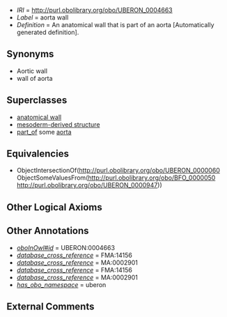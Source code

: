  * *IRI* = http://purl.obolibrary.org/obo/UBERON_0004663
 * *Label* = aorta wall
 * *Definition* = An anatomical wall that is part of an aorta [Automatically generated definition].

## Synonyms

 * Aortic wall
 * wall of aorta

## Superclasses

 * [anatomical wall](../../UBERON/60/UBERON_0000060.md)
 * [mesoderm-derived structure](../../UBERON/20/UBERON_0004120.md)
 * [part_of](../../BFO/50/BFO_0000050.md) some [aorta](../../UBERON/47/UBERON_0000947.md)

## Equivalencies

 * ObjectIntersectionOf(<http://purl.obolibrary.org/obo/UBERON_0000060> ObjectSomeValuesFrom(<http://purl.obolibrary.org/obo/BFO_0000050> <http://purl.obolibrary.org/obo/UBERON_0000947>))

## Other Logical Axioms


## Other Annotations

 * *[oboInOwl#id](../../id/oboInOwl#id.md)* = UBERON:0004663
 * *[database_cross_reference](../../ef/oboInOwl#hasDbXref.md)* = FMA:14156
 * *[database_cross_reference](../../ef/oboInOwl#hasDbXref.md)* = MA:0002901
 * *[database_cross_reference](../../ef/oboInOwl#hasDbXref.md)* = FMA:14156
 * *[database_cross_reference](../../ef/oboInOwl#hasDbXref.md)* = MA:0002901
 * *[has_obo_namespace](../../ce/oboInOwl#hasOBONamespace.md)* = uberon

## External Comments

